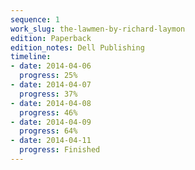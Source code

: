 ```yaml
---
sequence: 1
work_slug: the-lawmen-by-richard-laymon
edition: Paperback
edition_notes: Dell Publishing
timeline:
- date: 2014-04-06
  progress: 25%
- date: 2014-04-07
  progress: 37%
- date: 2014-04-08
  progress: 46%
- date: 2014-04-09
  progress: 64%
- date: 2014-04-11
  progress: Finished
---
```


